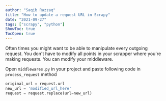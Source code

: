 ```yaml
---
author: "Saqib Razzaq"
title: "How to update a request URL in Scrapy"
date: "2021-09-27"
tags: ["scrapy", "python"]
ShowToc: true
TocOpen: true
---
```


 Often times you might want to be able to manipulate every outgoing request. You don't have to modify all points in your scrapper where you're making requests. You can modify your middleware. 
 
 Open `middlewares.py` in your project and paste following code in `process_request` method
 
 ```python
 original_url = request.url
 new_url = 'modified_url_here'
 request = request.replace(url=new_url)
 ```
